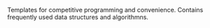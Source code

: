 Templates for competitive programming and convenience. Contains frequently used data structures and algorithmns.
